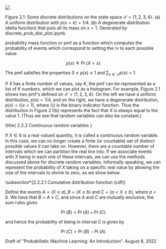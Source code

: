 ![](https://cdn.mathpix.com/cropped/2024_06_13_7a7e462c99307ff380fdg-1.jpg?height=429&width=1173&top_left_y=222&top_left_x=421)

Figure 2.1: Some discrete distributions on the state space $\mathcal{X}=\{1,2,3,4\}$. (a) A uniform distribution with $p(x=k)=1 / 4$. (b) A degenerate distribution (delta function) that puts all its mass on $x=1$. Generated by discrete_prob_dist_plot.ipynb.

probability mass function or pmf as a function which computes the probability of events which correspond to setting the rv to each possible value:

$$
p(x) \triangleq \operatorname{Pr}(X=x)
$$

The pmf satisfies the properties $0 \leq p(x) \leq 1$ and $\sum_{x \in \mathcal{X}} p(x)=1$.

If $X$ has a finite number of values, say $K$, the pmf can be represented as a list of $K$ numbers, which we can plot as a histogram. For example, Figure 2.1 shows two pmf's defined on $\mathcal{X}=\{1,2,3,4\}$. On the left we have a uniform distribution, $p(x)=1 / 4$, and on the right, we have a degenerate distribution, $p(x)=\mathbb{I}(x=1)$, where $\mathbb{I}()$ is the binary indicator function. Thus the distribution in Figure 2.1(b) represents the fact that $X$ is always equal to the value 1. (Thus we see that random variables can also be constant.)

\title{
2.2.2 Continuous random variables
}

If $X \in \mathbb{R}$ is a real-valued quantity, it is called a continuous random variable. In this case, we can no longer create a finite (or countable) set of distinct possible values it can take on. However, there are a countable number of intervals which we can partition the real line into. If we associate events with $X$ being in each one of these intervals, we can use the methods discussed above for discrete random variables. Informally speaking, we can represent the probability of $X$ taking on a specific real value by allowing the size of the intervals to shrink to zero, as we show below.

\subsection*{2.2.2.1 Cumulative distribution function (cdf)}

Define the events $A=(X \leq a), B=(X \leq b)$ and $C=(a<X \leq b)$, where $a<b$. We have that $B=A \vee C$, and since $A$ and $C$ are mutually exclusive, the sum rules gives

$$
\operatorname{Pr}(B)=\operatorname{Pr}(A)+\operatorname{Pr}(C)
$$

and hence the probability of being in interval $C$ is given by

$$
\operatorname{Pr}(C)=\operatorname{Pr}(B)-\operatorname{Pr}(A)
$$

Draft of "Probabilistic Machine Learning: An Introduction". August 8, 2022